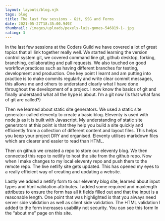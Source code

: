```yaml
---
layout: layouts/blog.njk
tags: blog
title: The last few sessions - Git, SSG and Forms
date: 2021-05-27T18:35:00.949Z
thumbnail: /images/uploads/pexels-luis-gomes-546819-1-.jpg
rating: 3
---
```

In the last few sessions at the Coders Guild we have covered a lot of great topics that all link together really well. We started learning the version control system git, we covered command line git, github desktop, forking, branching, collaborating and pull requests. We also touched on good workflow practices such as having different branches for testing, development and production. One key point I learnt and am putting into practice is to make commits regularly and write clear commit messages, this allows me and others to understand clearly what I have done throughout the development of a project. I now know the basics of git and finally understand what all the hype is about. I’m a git now (Is that what fans of git are called?)

Then we learned about static site generators. We used a static site generator called eleventy to create a basic blog. Eleventy is used with node.js as it is built with Javascript. My understanding of static site generators at this point is that they help you build a site quickly and efficiently from a collection of different content and layout files. This helps you keep your project DRY and organised. Eleventy utilises markdown files which are clearer and easier to read than HTML.

Then on github we created a repo to store our eleventy blog. We then connected this repo to netlify to host the site from the github repo. Now when I make changes to my local eleventy repo and push them to the remote repo. The live netlify site gets updated. This has opened my eyes to a really efficient way of creating and updating a website.

Lastly we added a netlify form to our eleventy blog site, learned about input types and html validation attributes. I added some required and maxlength attributes to ensure the form has all it fields filled out and that the input is a reasonable length. One point that was highlighted is that you always need server side validation as well as client side validation. The HTML validation I added to the form increases usability not security. You can see this form In the “about me” page on this site.